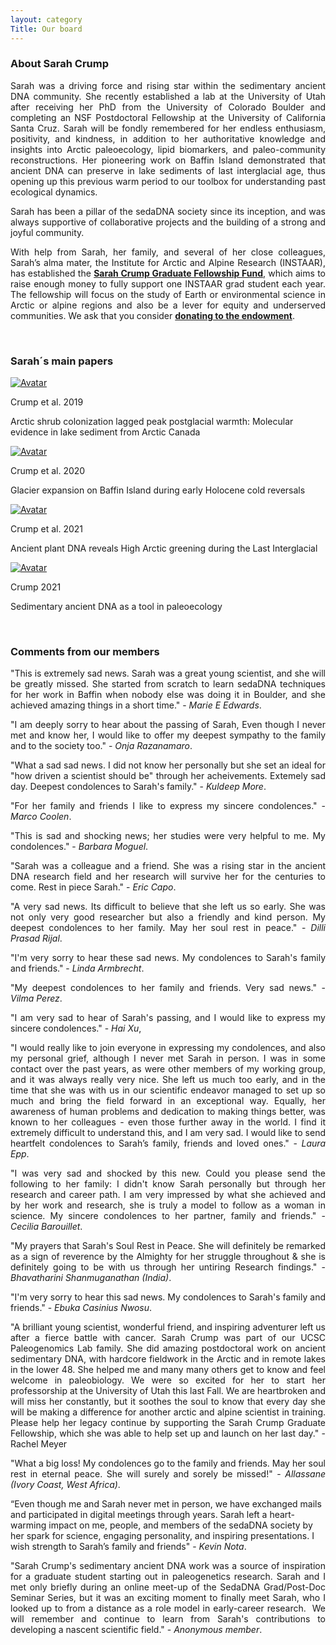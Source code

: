 ```yaml
---
layout: category
Title: Our board
---
```


<div class="section">
<h3 class="section-title underline">About Sarah Crump</h3>
<p align="justify">
Sarah was a driving force and rising star within the sedimentary ancient DNA community. She recently established a lab at the University of Utah after receiving her PhD from the University of Colorado Boulder and completing an NSF Postdoctoral Fellowship at the University of California Santa Cruz. Sarah will be fondly remembered for her endless enthusiasm, positivity, and kindness, in addition to her authoritative knowledge and insights into Arctic paleoecology, lipid biomarkers, and paleo-community reconstructions. Her pioneering work on Baffin Island demonstrated that ancient DNA can preserve in lake sediments of last interglacial age, thus opening up this previous warm period to our toolbox for understanding past ecological dynamics.
</p> 
<p align="justify">Sarah has been a pillar of the sedaDNA society since its inception, and was always supportive of collaborative projects and the building of a strong and joyful community.</p> 
<p align="justify"> With help from Sarah, her family, and several of her close colleagues, Sarah’s alma mater, the Institute for Arctic and Alpine Research (INSTAAR), has established the <a href="https://www.colorado.edu/instaar/instaar-resources/student-funding/sarah-crump-graduate-fellowship" target="_blank"><b>Sarah Crump Graduate Fellowship Fund</b></a>, which aims to raise enough money to fully support one INSTAAR grad student each year. The fellowship will focus on the study of Earth or environmental science in Arctic or alpine regions and also be a lever for equity and underserved communities. We ask that you consider <a href="https://giving.cu.edu/fund/sarah-crump-graduate-fellowship-fund" target="_blank"><b>donating to the endowment</b></a>.
</p> 
</div>
<br>
<div class="section">
<h3 class="section-title underline">Sarah´s main papers</h3>
</div>

<div class="avatar">
<div class ="member">
<div class="square"><a href="https://onlinelibrary.wiley.com/doi/abs/10.1111/gcb.14836" target="_blank"><img src="{{ "/assets/crump_papers/crump2019.jpg" | relative_url }}" alt="Avatar" /></a></div>
<p>Crump et al. 2019</p>
<p>Arctic shrub colonization lagged peak postglacial warmth: Molecular evidence in lake sediment from Arctic Canada</p>
</div>

<div class ="member">
<div class="square"><a href="https://www.sciencedirect.com/science/article/abs/pii/S0277379120303814" target="_blank"><img src="{{ "/assets/crump_papers/crump2020.jpg" | relative_url }}" alt="Avatar" /></a></div>
<p>Crump et al. 2020</p>
<p>Glacier expansion on Baffin Island during early Holocene cold reversals</p>
</div>

<div class ="member">
<div class="square"><a href="https://www.pnas.org/doi/abs/10.1073/pnas.2019069118" target="_blank"><img src="{{ "/assets/crump_papers/crump2021a.jpg" | relative_url }}" alt="Avatar" /></a></div>
<p>Crump et al. 2021</p>
<p>Ancient plant DNA reveals High Arctic greening during the Last Interglacial</p>
</div>

<div class ="member">
<div class="square"><a href="https://www.nature.com/articles/s43017-021-00158-8" target="_blank"><img src="{{ "/assets/crump_papers/crump2021b.jpg" | relative_url }}" alt="Avatar" /></a></div>
<p>Crump 2021</p>
<p>Sedimentary ancient DNA as a tool in paleoecology</p>
</div>
  
<br>  
</div>

<div class="intro">
<h3 class="section-title underline">Comments from our members</h3>
<p align="justify"> "This is extremely sad news. Sarah was a great young scientist, and she will be greatly missed. She started from scratch to learn sedaDNA techniques for her work in Baffin when nobody else was doing it in Boulder, and she achieved amazing things in a short time." - <i>Marie E Edwards</i>.</p>
<p align="justify"> "I am deeply sorry to hear about the passing of Sarah, Even though I never met and know her, I would like to offer my deepest sympathy to the family and to the society too." - <i>Onja Razanamaro</i>.</p>
<p align="justify"> "What a sad sad news. I did not know her personally but she set an ideal for "how driven a scientist should be" through her acheivements. Extemely sad day. Deepest condolences to Sarah's family." - <i>Kuldeep More</i>.</p>  
<p align="justify">"For her family and friends I like to express my sincere condolences." - <i>Marco Coolen</i>.</p>
<p align="justify">"This is sad and shocking news; her studies were very helpful to me. My condolences." - <i>Barbara Moguel</i>.</p>
<p align="justify">"Sarah was a colleague and a friend. She was a rising star in the ancient DNA research field and her 
  research will survive her for the centuries to come. Rest in piece Sarah." - <i>Eric Capo</i>.</p>
<p align="justify">"A very sad news. Its difficult to believe that she left us so early. She was not only very good researcher but also a friendly and kind person. My deepest condolences to her family. May her soul rest in peace." - <i>Dilli Prasad Rijal</i>.</p>  
<p align="justify">"I'm very sorry to hear these sad news. My condolences to Sarah's family and friends." - <i>Linda Armbrecht</i>.</p>
<p align="justify">"My deepest condolences to her family and friends. Very sad news." - <i>Vilma Perez</i>.</p> 
<p align="justify">"I am very sad to hear of Sarah's passing, and I would like to express my sincere condolences." - <i>Hai Xu</i>,</p> 
<p align="justify">"I would really like to join everyone in expressing my condolences, and also my personal grief, although I never met Sarah in person. I was in some contact over the past years, as were other members of my working group, and it was always really very nice.
She left us much too early, and in the time that she was with us in our scientific endeavor managed to set up so much and bring the field forward in an exceptional way. Equally, her awareness of human problems and dedication to making things better, was known to her colleagues - even those further away in the world. I find it extremely difficult to understand this, and I am very sad. I would like to send heartfelt condolences to Sarah’s family, friends and loved ones." - <i>Laura Epp</i>.</p> 
<p align="justify">"I was very sad and shocked by this new. Could you please send the following to her family: I didn't know Sarah personally but through her research and career path. I am very impressed by what she achieved and by her work and research, she is truly a model to follow as a woman in science. My sincere condolences to her partner, family and friends." - <i>Cecilia Barouillet</i>.</p> 
<p align="justify">"My prayers that Sarah's Soul Rest in Peace. She will definitely be remarked as a sign of reverence by the Almighty for her struggle throughout & she is definitely going to be with us through her untiring Research findings." - <i>Bhavatharini Shanmuganathan (India)</i>.</p> 
<p align="justify">"I'm very sorry to hear this sad news. My condolences to Sarah's family and
  friends." - <i>Ebuka Casinius Nwosu</i>.</p> 
<p align="justify">"A brilliant young scientist, wonderful friend, and inspiring adventurer left us after a fierce battle with cancer. Sarah Crump was part of our UCSC Paleogenomics Lab family. She did amazing postdoctoral work on ancient sedimentary DNA, with hardcore fieldwork in the Arctic and in remote lakes in the lower 48. She helped me and many many others get to know and feel welcome in paleobiology. We were so excited for her to start her professorship at the University of Utah this last Fall. We are heartbroken and will miss her constantly, but it soothes the soul to know that every day she will be making a difference for another arctic and alpine scientist in training. Please help her legacy continue by supporting the Sarah Crump Graduate Fellowship, which she was able to help set up and launch on her last day." - Rachel Meyer</p> 
<p align="justify">"What a big loss! My condolences go to the family and friends. May her soul rest in eternal peace. She will surely and sorely be missed!" - <i>Allassane (Ivory Coast, West Africa)</i>.</p> 
<p>“Even though me and Sarah never met in person, we have exchanged mails and participated in digital meetings through years. Sarah left a heart-warming impact on me, people, and members of the sedaDNA society by her spark for science, engaging personality, and inspiring presentations. I wish strength to Sarah’s family and friends" - <i>Kevin Nota</i>. </p>
<p align="justify">"Sarah Crump's sedimentary ancient DNA work was a source of inspiration for a graduate student starting out in paleogenetics research.  Sarah and I met only briefly during an online meet-up of the SedaDNA Grad/Post-Doc Seminar Series, but it was an exciting moment to finally meet Sarah, who I looked up to from a distance as a role model in early-career research.  We will remember and continue to learn from Sarah's contributions to developing a nascent scientific field." - <i>Anonymous member</i>.</p>   
  
